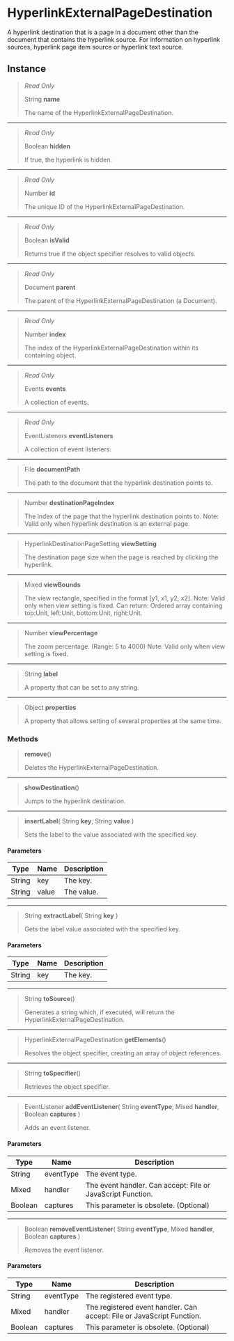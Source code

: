 # HyperlinkExternalPageDestination
A hyperlink destination that is a page in a document other than the document that contains the hyperlink source. For information on hyperlink sources, hyperlink page item source or hyperlink text source.

## Instance
> *Read Only* 
> 
> String **name** 
>
> The name of the HyperlinkExternalPageDestination.
*** 
> *Read Only* 
> 
> Boolean **hidden** 
>
> If true, the hyperlink is hidden.
*** 
> *Read Only* 
> 
> Number **id** 
>
> The unique ID of the HyperlinkExternalPageDestination.
*** 
> *Read Only* 
> 
> Boolean **isValid** 
>
> Returns true if the object specifier resolves to valid objects.
*** 
> *Read Only* 
> 
> Document **parent** 
>
> The parent of the HyperlinkExternalPageDestination (a Document).
*** 
> *Read Only* 
> 
> Number **index** 
>
> The index of the HyperlinkExternalPageDestination within its containing object.
*** 
> *Read Only* 
> 
> Events **events** 
>
> A collection of events.
*** 
> *Read Only* 
> 
> EventListeners **eventListeners** 
>
> A collection of event listeners.
*** 
> File **documentPath** 
>
> The path to the document that the hyperlink destination points to.
*** 
> Number **destinationPageIndex** 
>
> The index of the page that the hyperlink destination points to. Note: Valid only when hyperlink destination is an external page.
*** 
> HyperlinkDestinationPageSetting **viewSetting** 
>
> The destination page size when the page is reached by clicking the hyperlink.
*** 
> Mixed **viewBounds** 
>
> The view rectangle, specified in the format [y1, x1, y2, x2]. Note: Valid only when view setting is fixed. Can return: Ordered array containing top:Unit, left:Unit, bottom:Unit, right:Unit.
*** 
> Number **viewPercentage** 
>
> The zoom percentage. (Range: 5 to 4000) Note: Valid only when view setting is fixed.
*** 
> String **label** 
>
> A property that can be set to any string.
*** 
> Object **properties** 
>
> A property that allows setting of several properties at the same time.

### Methods
> **remove**()
> 
> Deletes the HyperlinkExternalPageDestination.
*** 
> **showDestination**()
> 
> Jumps to the hyperlink destination.
*** 
> **insertLabel**( String **key**, String **value** )
> 
> Sets the label to the value associated with the specified key.
#### Parameters
| Type | Name | Description |
|---|---|---|
| String | key | The key. |
| String | value | The value. |

*** 
> String **extractLabel**( String **key** )
> 
> Gets the label value associated with the specified key.
#### Parameters
| Type | Name | Description |
|---|---|---|
| String | key | The key. |

*** 
> String **toSource**()
> 
> Generates a string which, if executed, will return the HyperlinkExternalPageDestination.
*** 
> HyperlinkExternalPageDestination **getElements**()
> 
> Resolves the object specifier, creating an array of object references.
*** 
> String **toSpecifier**()
> 
> Retrieves the object specifier.
*** 
> EventListener **addEventListener**( String **eventType**, Mixed **handler**, Boolean **captures** )
> 
> Adds an event listener.
#### Parameters
| Type | Name | Description |
|---|---|---|
| String | eventType | The event type. |
| Mixed | handler | The event handler. Can accept: File or JavaScript Function. |
| Boolean | captures | This parameter is obsolete. (Optional) |

*** 
> Boolean **removeEventListener**( String **eventType**, Mixed **handler**, Boolean **captures** )
> 
> Removes the event listener.
#### Parameters
| Type | Name | Description |
|---|---|---|
| String | eventType | The registered event type. |
| Mixed | handler | The registered event handler. Can accept: File or JavaScript Function. |
| Boolean | captures | This parameter is obsolete. (Optional) |


